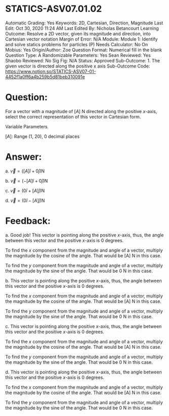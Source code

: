 # STATICS-ASV07.01.02

Automatic Grading: Yes
Keywords: 2D, Cartesian, Direction, Magnitude
Last Edit: Oct 30, 2020 11:24 AM
Last Edited By: Nicholas Betancourt
Learning Outcome: Resolve a 2D vector, given its magnitude and direction, into Cartesian vector notation
Margin of Error: N/A
Module: Module 1: Identify and solve statics problems for particles (P)
Needs Calculator: No
On Mobius: Yes
Origin/Author: Zoe
Question Format: Numerical fill in the blank
Question Type: A
Randomizable Parameters: Yes
Sean Reviewed: Yes
Shaobo Reviewed: No
Sig Fig: N/A
Status: Approved
Sub-Outcome: 1. The given vector is directed along the positive x axis
Sub-Outcome Code: https://www.notion.so/STATICS-ASV07-01-4452f1a0ff6a4b259b5d81beb310091e

# Question:

For a vector with a magnitude of $[A]$ N directed along the positive $x$-axis, select the correct representation of this vector in Cartesian form.

Variable Parameters

$[A]:$ Range (1, 20), 0 decimal places

# Answer:

a. $\overrightarrow{v}=\left([A]\hat{i}+0\hat{j}\right) \mathrm{N}$

b. $\overrightarrow{v}=\left(-[A]\hat{i}+0\hat{j}\right) \mathrm{N}$

c. $\overrightarrow{v}=\left(0\hat{i}+[A]\hat{j}\right) \mathrm{N}$

d. $\overrightarrow{v}=\left(0\hat{i}-[A]\hat{j}\right) \mathrm{N}$

# Feedback:

a. Good job! This vector is pointing along the positive $x$-axis, thus, the angle between this vector and the positive $x$-axis is 0 degrees.

To find the $x$ component from the magnitude and angle of a vector, multiply the magnitude by the cosine of the angle. That would be [A] N in this case.

To find the $y$ component from the magnitude and angle of a vector, multiply the magnitude by the sine of the angle. That would be 0 N in this case.

b. This vector is pointing along the positive $x$-axis, thus, the angle between this vector and the positive $x$-axis is 0 degrees.

To find the $x$ component from the magnitude and angle of a vector, multiply the magnitude by the cosine of the angle. That would be [A] N in this case.

To find the $y$ component from the magnitude and angle of a vector, multiply the magnitude by the sine of the angle. That would be 0 N in this case.

c. This vector is pointing along the positive $x$-axis, thus, the angle between this vector and the positive $x$-axis is 0 degrees.

To find the $x$ component from the magnitude and angle of a vector, multiply the magnitude by the cosine of the angle. That would be [A] N in this case.

To find the $y$ component from the magnitude and angle of a vector, multiply the magnitude by the sine of the angle. That would be 0 N in this case.

d. This vector is pointing along the positive $x$-axis, thus, the angle between this vector and the positive $x$-axis is 0 degrees.

To find the $x$ component from the magnitude and angle of a vector, multiply the magnitude by the cosine of the angle. That would be [A] N in this case.

To find the $y$ component from the magnitude and angle of a vector, multiply the magnitude by the sine of the angle. That would be 0 N in this case.